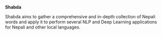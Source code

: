 **Shabda**

Shabda aims to gather a comprehensive and in-depth collection of Nepali words and apply it to perform several 
NLP and Deep Learning applications for Nepali and other local languages.
